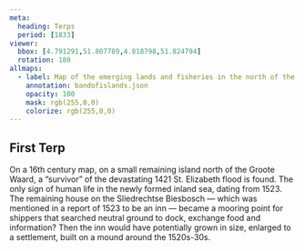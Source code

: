```yaml
---
meta:
  heading: Terps
  period: [1833]
viewer:
  bbox: [4.791291,51.807789,4.818798,51.824794]
  rotation: 180
allmaps:
  - label: Map of the emerging lands and fisheries in the north of the Zuidhollandschen Waard, 16th century. 1680 x 420 mm. Wikimedia Commons. 
    annotation: bandofislands.json
    opacity: 100
    mask: rgb(255,0,0)
    colorize: rgb(255,0,0)
---
```


## First Terp

On a 16th century map, on a small remaining island north of the Groote Waard, a “survivor” of the devastating 1421 St. Elizabeth flood is found. The only sign of human life in the newly formed inland sea, dating from 1523. The remaining house on the Sliedrechtse Biesbosch — which was mentioned in a report of 1523 to be an inn — became a mooring point for shippers that searched neutral ground to dock, exchange food and information? Then the inn would have potentially grown in size, enlarged to a settlement, built on a mound around the 1520s-30s. 
